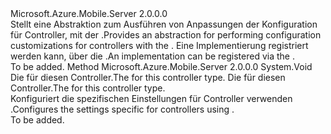 <Type Name="IMobileAppControllerConfigProvider" FullName="Microsoft.Azure.Mobile.Server.Config.IMobileAppControllerConfigProvider">
  <TypeSignature Language="C#" Value="public interface IMobileAppControllerConfigProvider" />
  <TypeSignature Language="ILAsm" Value=".class public interface auto ansi abstract IMobileAppControllerConfigProvider" />
  <TypeSignature Language="DocId" Value="T:Microsoft.Azure.Mobile.Server.Config.IMobileAppControllerConfigProvider" />
  <TypeSignature Language="VB.NET" Value="Public Interface IMobileAppControllerConfigProvider" />
  <TypeSignature Language="F#" Value="type IMobileAppControllerConfigProvider = interface" />
  <AssemblyInfo>
    <AssemblyName>Microsoft.Azure.Mobile.Server</AssemblyName>
    <AssemblyVersion>2.0.0.0</AssemblyVersion>
  </AssemblyInfo>
  <Interfaces />
  <Docs>
    <summary>
            <span data-ttu-id="097de-101">Stellt eine Abstraktion zum Ausführen von Anpassungen der Konfiguration für Controller, mit der <see cref="T:Microsoft.Azure.Mobile.Server.Config.MobileAppControllerAttribute" />.</span><span class="sxs-lookup"><span data-stu-id="097de-101">Provides an abstraction for performing configuration customizations for controllers with the <see cref="T:Microsoft.Azure.Mobile.Server.Config.MobileAppControllerAttribute" />.</span></span>
            <span data-ttu-id="097de-102">Eine Implementierung registriert werden kann, über die <see cref="T:System.Web.Http.HttpConfiguration" />.</span><span class="sxs-lookup"><span data-stu-id="097de-102">An implementation can be registered via the <see cref="T:System.Web.Http.HttpConfiguration" />.</span></span>
            </summary>
    <remarks>To be added.</remarks>
  </Docs>
  <Members>
    <Member MemberName="Configure">
      <MemberSignature Language="C#" Value="public void Configure (System.Web.Http.Controllers.HttpControllerSettings controllerSettings, System.Web.Http.Controllers.HttpControllerDescriptor controllerDescriptor);" />
      <MemberSignature Language="ILAsm" Value=".method public hidebysig newslot virtual instance void Configure(class System.Web.Http.Controllers.HttpControllerSettings controllerSettings, class System.Web.Http.Controllers.HttpControllerDescriptor controllerDescriptor) cil managed" />
      <MemberSignature Language="DocId" Value="M:Microsoft.Azure.Mobile.Server.Config.IMobileAppControllerConfigProvider.Configure(System.Web.Http.Controllers.HttpControllerSettings,System.Web.Http.Controllers.HttpControllerDescriptor)" />
      <MemberSignature Language="VB.NET" Value="Public Sub Configure (controllerSettings As HttpControllerSettings, controllerDescriptor As HttpControllerDescriptor)" />
      <MemberSignature Language="F#" Value="abstract member Configure : System.Web.Http.Controllers.HttpControllerSettings * System.Web.Http.Controllers.HttpControllerDescriptor -&gt; unit" Usage="iMobileAppControllerConfigProvider.Configure (controllerSettings, controllerDescriptor)" />
      <MemberType>Method</MemberType>
      <AssemblyInfo>
        <AssemblyName>Microsoft.Azure.Mobile.Server</AssemblyName>
        <AssemblyVersion>2.0.0.0</AssemblyVersion>
      </AssemblyInfo>
      <ReturnValue>
        <ReturnType>System.Void</ReturnType>
      </ReturnValue>
      <Parameters>
        <Parameter Name="controllerSettings" Type="System.Web.Http.Controllers.HttpControllerSettings" />
        <Parameter Name="controllerDescriptor" Type="System.Web.Http.Controllers.HttpControllerDescriptor" />
      </Parameters>
      <Docs>
        <param name="controllerSettings"><span data-ttu-id="097de-103">Die <see cref="T:System.Web.Http.Controllers.HttpControllerSettings" /> für diesen Controller.</span><span class="sxs-lookup"><span data-stu-id="097de-103">The <see cref="T:System.Web.Http.Controllers.HttpControllerSettings" /> for this controller type.</span></span></param>
        <param name="controllerDescriptor"><span data-ttu-id="097de-104">Die <see cref="T:System.Web.Http.Controllers.HttpControllerDescriptor" /> für diesen Controller.</span><span class="sxs-lookup"><span data-stu-id="097de-104">The <see cref="T:System.Web.Http.Controllers.HttpControllerDescriptor" /> for this controller type.</span></span></param>
        <summary>
            <span data-ttu-id="097de-105">Konfiguriert die spezifischen Einstellungen für Controller verwenden <see cref="T:Microsoft.Azure.Mobile.Server.Config.MobileAppControllerAttribute" />.</span><span class="sxs-lookup"><span data-stu-id="097de-105">Configures the settings specific for controllers using <see cref="T:Microsoft.Azure.Mobile.Server.Config.MobileAppControllerAttribute" />.</span></span>
            </summary>
        <remarks>To be added.</remarks>
      </Docs>
    </Member>
  </Members>
</Type>
